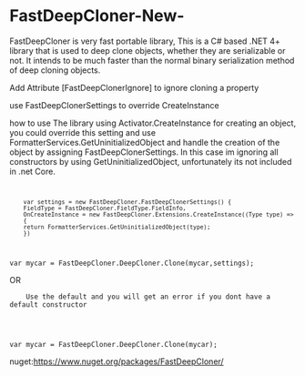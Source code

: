 # FastDeepCloner-New-
FastDeepCloner is very fast portable library, This is a C# based .NET 4+ library that is used to deep clone objects, whether they are serializable or not. It intends to be much faster than the normal binary serialization method of deep cloning objects.

Add Attribute [FastDeepClonerIgnore] to ignore cloning a property

use FastDeepClonerSettings to override CreateInstance

how to use
The library using Activator.CreateInstance for creating an object, you could override this setting and use FormatterServices.GetUninitializedObject and handle the creation of the object by assigning FastDeepClonerSettings.
In this case im ignoring all constructors by using GetUninitializedObject, unfortunately its not included in .net Core. 
<code>

        var settings = new FastDeepCloner.FastDeepClonerSettings() {
        FieldType = FastDeepCloner.FieldType.FieldInfo,
        OnCreateInstance = new FastDeepCloner.Extensions.CreateInstance((Type type) =>
        {
        return FormatterServices.GetUninitializedObject(type);
        })
        
var mycar = FastDeepCloner.DeepCloner.Clone(mycar,settings);
</code> 

OR

        Use the default and you will get an error if you dont have a default constructor
<code>

var mycar = FastDeepCloner.DeepCloner.Clone(mycar);
</code> 

nuget:https://www.nuget.org/packages/FastDeepCloner/
